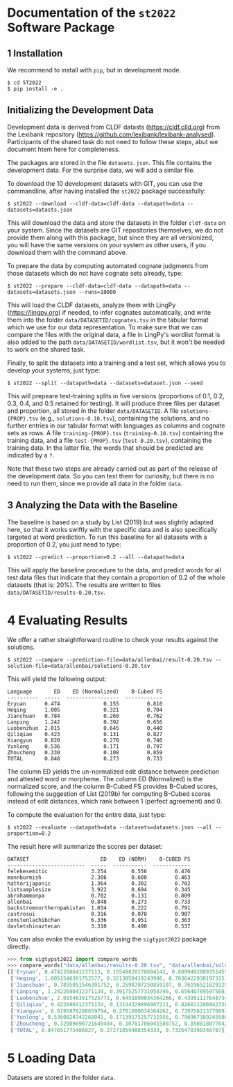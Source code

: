 # Documentation of the `st2022` Software Package

## 1 Installation

We recommend to install with `pip`, but in development mode.

```
$ cd ST2022
$ pip install -e .
```

## Initializing the Development Data

Development data is derived from CLDF datasts (https://cldf.clld.org) from the Lexibank repository (https://github.com/lexibank/lexibank-analysed). Participants of the shared task do not need to follow these steps, abut we document htem here for completeness.

The packages are stored in the file `datasets.json`. This file contains the development data. For the surprise data, we will add a similar file.

To download the 10 development datasets with GIT, you can use the commandline, after having installed the `st2022` package successfully:

```
$ st2022 --download --cldf-data=cldf-data --datapath=data --datasets=datasts.json
```

This will download the data and store the datasets in the folder `cldf-data` on your system. Since the datasets are GIT repositories themselves, we do not provide them along with this package, but since they are all versionized, you will have the same versions on your system as other users, if you download them with the command above.

To prepare the data by computing automated cognate judgments from those datasets which do not have cognate sets already, type:

```
$ st2022 --prepare --cldf-data=cldf-data --datapath=data --datasets=datasets.json --runs=10000
```

This will load the CLDF datasets, analyze them with LingPy (https://lingpy.org) if needed, to infer cognates automatically, and write them into the folder `data/DATASETID/cognates.tsv` in the tabular format which we use for our data representation. To make sure that we can compare the files with the original data, a file in LingPy's wordlist format is also added to the path `data/DATASETID/wordlist.tsv`, but it won't be needed to work on the shared task.

Finally, to split the datasets into a training and a test set, which allows you to develop your systems, just type:

```
$ st2022 --split --datapath=data --datasets=dataset.json --seed
```

This will prepeare test-training splits in five versions (proportions of 0.1, 0.2, 0.3, 0.4, and 0.5 retained for testing). It will produce three files per dataset and proportion, all stored in the folder `data/DATASETID`. A file `solutions-{PROP}.tsv` (e.g., `solutions-0.10.tsv`), containing the solutions, and no further entries in our tabular format with languages as columns and cognate sets as rows. A file `training-{PROP}.tsv` (`training-0.10.tsv`) containing the training data, and a file `test-{PROP}.tsv` (`test-0.20.tsv`), containing the training data. In the latter file, the words that should be predicted are indicated by a `?`.

Note that these two steps are already carried out as part of the release of the development data. So you can test them for curiosity, but there is no need to run them, since we provide all data in the folder `data`.

## 3 Analyzing the Data with the Baseline

The baseline is based on a study by List (2019) but was slightly adapted here, so that it works swiftly with the specific data and is also specifically targeted at word prediction. To run this baseline for all datasets with a proportion of 0.2, you just need to type:

```
$ st2022 --predict --proportion=0.2 --all --datapath=data
```

This will apply the baseline procedure to the data, and predict words for all test data files that indicate that they contain a proportion of 0.2 of the whole datasets (that is: 20%). The results are written to files `data/DATASETID/results-0.20.tsv`. 

# 4 Evaluating Results

We offer a rather straightforward routine to check your results against the solutions. 

```
$ st2022 --compare --prediction-file=data/allenbai/result-0.20.tsv --solution-file=data/allenbai/solutions-0.20.tsv
```

This will yield the following output:

``` 
Language       ED    ED (Normalized)    B-Cubed FS
----------  -----  -----------------  ------------
Eryuan      0.474              0.155         0.810
Heqing      1.005              0.321         0.704
Jianchuan   0.784              0.260         0.762
Lanping     1.242              0.392         0.656
Luobenzhuo  2.015              0.645         0.440
Qiliqiao    0.423              0.131         0.827
Xiangyun    0.820              0.270         0.740
Yunlong     0.536              0.171         0.797
Zhoucheng   0.330              0.108         0.859
TOTAL       0.848              0.273         0.733
```

The column ED yields the un-normalized edit distance between prediction and attested word or morpheme. The column ED (Normalized) is the normalized score, and the column B-Cubed FS provides B-Cubed scores, following the suggestion of List (2019b) for computing B-Cubed scores instead of edit distances, which rank between 1 (perfect agreement) and 0.

To compute the evaluation for the entire data, just type:

```
$ st2022 --evaluate --datapath=data --datasets=datasets.json --all --proportion=0.2
```

The result here will summarize the scores per dataset:

```
DATASET                       ED    ED (NORM)    B-CUBED FS
-------------------------  -----  -----------  ------------
felekesemitic              3.254        0.556         0.476
mannburmish                2.386        0.608         0.463
hattorijaponic             1.364        0.302         0.702
listsamplesize             3.922        0.694         0.345
abrahammonpa               0.702        0.131         0.809
allenbai                   0.848        0.273         0.733
backstromnorthernpakistan  1.034        0.222         0.791
castrosui                  0.316        0.078         0.907
constenlachibchan          6.336        0.951         0.363
davletshinaztecan          3.310        0.490         0.537
```

You can also evoke the evaluation by using the `sigtypst2022` package directly.

```python
>>> from sigtypst2022 import compare_words
>>> compare_words("data/allenbai/results-0.20.tsv", "data/allenbai/solution-0.20.tsv", report=False)
[['Eryuan', 0.4742268041237113, 0.15549828178694142, 0.8099492089351455],
 ['Heqing', 1.0051546391752577, 0.3213058419243986, 0.7036422938197315],
 ['Jianchuan', 0.7835051546391752, 0.2598797250859107, 0.7619652162932989],
 ['Lanping', 1.2422680412371134, 0.39175257731958746, 0.6564076959750814],
 ['Luobenzhuo', 2.015463917525773, 0.6451890034364266, 0.4395111764873446],
 ['Qiliqiao', 0.422680412371134, 0.13144329896907211, 0.8268112869423385],
 ['Xiangyun', 0.8195876288659794, 0.2701890034364262, 0.73975821377089],
 ['Yunlong', 0.5360824742268041, 0.17139175257731956, 0.7969673892455005],
 ['Zhoucheng', 0.32989690721649484, 0.10781786941580752, 0.8588180770427789],
 ['TOTAL', 0.847651775486827, 0.27271859488354333, 0.7326478398346787]]
```



# 5 Loading Data

Datasets are stored in the folder `data`. 
